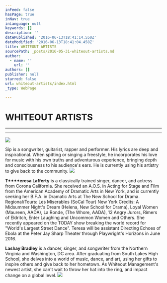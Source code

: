 ```yaml
---
inFeed: false
hasPage: true
inNav: true
inLanguage: null
keywords: []
description: ''
datePublished: '2016-06-13T18:41:14.550Z'
dateModified: '2016-06-13T18:41:04.458Z'
title: WHITEOUT ARTISTS
sourcePath: _posts/2016-05-31-whiteout-artists.md
author:
  - name: ''
    url: ''
authors: []
publisher: null
starred: false
url: whiteout-artists/index.html
_type: WebPage

---
```

# WHITEOUT ARTISTS

****

****
![](https://the-grid-user-content.s3-us-west-2.amazonaws.com/641c48ff-8fbb-4a14-ad90-242d35cb374e.jpg)

Sip is a songwriter, guitarist, rapper and performer. His lyrics are deep and inspirational. When spitting or singing a freestyle, he incorporates his love for music with his own truths and adventurous experience, bringing depth and consciousness to his audience's ears. He is currently using his artistry to give back to the community.
![](https://the-grid-user-content.s3-us-west-2.amazonaws.com/56b11eaf-974e-456e-8658-25e060766edd.jpg)

**T****eresa Lafferty** is a classically trained singer, dancer, and actress from Corona California. She received an A.O.S. in Acting for Stage and Film from the American Academy of Dramatic Arts in New York, and is currently seeking her B.F.A. in Dramatic Arts at The New School for Drama. Regional/Tours: Les Miserables (SoCal Tour) New York Credits: A Midsummer Night's Dream (Helena, New School for Drama), Loyal Women (Maureen, AADA), La Ronde, (The Whore, AADA), 12 Angry Jurors, Rimers of Eldritch, Enter Laughing and Uncommon Women and Others. She recently appeared on the TODAY show breaking the world record for "World's Largest Street Dance". Teresa will be assistant Directing Echoes of Ebola at the Peter Jay Sharp Theater through Playwright's Horizons in June 2016\.

**Lashay Bradley** is a dancer, singer, and songwriter from the Northern Virginia and Washington, DC area. After graduating from South Lakes High School, she delves into a world of music, dance, and art, using her gifts to inspire others and give back to her hometown. As Whiteout Management's newest artist, she can't wait to throw her hat into the ring, and impact change on a global level. ![](https://the-grid-user-content.s3-us-west-2.amazonaws.com/1003a203-ea5c-438d-bcc2-41d8a08cecb3.jpg)